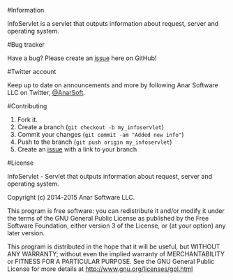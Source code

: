 #Information

InfoServlet is a servlet that outputs information about request, server and operating system.

#Bug tracker

Have a bug? Please create an [issue][1] here on GitHub!

#Twitter account

Keep up to date on announcements and more by following Anar Software LLC on Twitter, [@AnarSoft][2].

#Contributing

1. Fork it.
2. Create a branch (`git checkout -b my_infoservlet`)
3. Commit your changes (`git commit -am "Added new info"`)
4. Push to the branch (`git push origin my_infoservlet`)
5. Create an [issue][1] with a link to your branch

#License

InfoServlet - Servlet that outputs information about request, server and operating system.

Copyright (c) 2014-2015 Anar Software LLC.

This program is free software: you can redistribute it and/or modify it under the terms of the GNU General Public License as published by the Free Software Foundation, either version 3 of the License, or (at your option) any later version.

This program is distributed in the hope that it will be useful, but WITHOUT ANY WARRANTY; without even the implied warranty of MERCHANTABILITY or FITNESS FOR A PARTICULAR PURPOSE. See the GNU General Public License for more details at http://www.gnu.org/licenses/gpl.html

[1]: https://github.com/anars/InfoServlet/issues
[2]: http://twitter.com/AnarSoft
[3]: https://github.com/anars/InfoServlet/tree/master/release